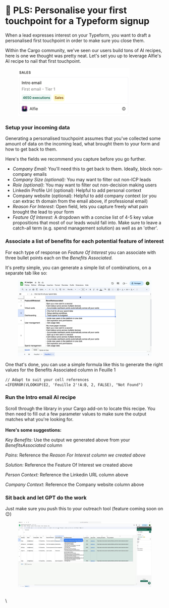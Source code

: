 # 🏹 PLS: Personalise your first touchpoint for a Typeform signup

When a lead expresses interest on your Typeform, you want to draft a personalised first touchpoint in order to make sure you close them.



Within the Cargo community, we've seen our users build tons of AI recipes, here is one we thought was pretty neat. Let's set you up to leverage Alfie's AI recipe to nail that first touchpoint.

<figure><img src="../.gitbook/assets/Screenshot 2023-10-18 at 17.53.44.png" alt="" width="354"><figcaption></figcaption></figure>

### Setup your incoming data

Generating a personalised touchpoint assumes that you've collected some amount of data on the incoming lead, what brought them to your form and how to get back to them.&#x20;

Here's the fields we recommend you capture before you go further.

* _Company Email:_ You'll need this to get back to them. Ideally, block non-company emails
* _Company Size (optional):_ You may want to filter out non-ICP leads
* _Role (optional)_: You may want to filter out non-decision making users&#x20;
* Linkedin Profile Url (optional): Helpful to add personal context&#x20;
* Company website (optional): Helpful to add company context (or you can extrac th domain from the email above, if professional email)&#x20;
* _Reason For Interest_: Open field, lets you capture freely what pain brought the lead to your form
* _Feature Of Interest:_ A dropdown with a concise list of 4-5 key value propositions that most of our leads would fall into. Make sure to leave a catch-all term (e.g. spend management solution) as well as an 'other'.

### Associate a list of benefits for each potential feature of interest&#x20;

For each type of response on _Feature Of Interest_ you can associate with three bullet points each on the _Benefits Associated._&#x20;

It's pretty simple, you can generate a simple list of combinations, on a separate tab like so:

<figure><img src="../.gitbook/assets/Screenshot 2023-10-18 at 19.00.58.png" alt=""><figcaption></figcaption></figure>

One that's done, you can use a simple formula like this to generate the right values for the Benefits Associated column in Feuille 1

```
// Adapt to suit your cell references
=IFERROR(VLOOKUP(E2, 'Feuille 2'!A:B, 2, FALSE), "Not Found")
```

### Run the Intro email AI recipe

Scroll through the library in your Cargo add-on to locate this recipe. You then need to fill out a few parameter values to make sure the output matches what you're looking for. \
\
**Here's some suggestions:**

_Key Benefits_: Use the output we generated above from your _BenefitsAssociated_ column

_Pains_: Reference the _Reason For Interest column we created above_

_Solution:_ Reference the Feature Of Interest we created above

_Person Context:_ Reference the Linkedin URL column above

_Company Context_: Reference the Company website column above

### Sit back and let GPT do the work

Just make sure you push this to your outreach tool (feature coming soon on :wink:)

<figure><img src="../.gitbook/assets/Google sheets.gif" alt=""><figcaption></figcaption></figure>

\
\
